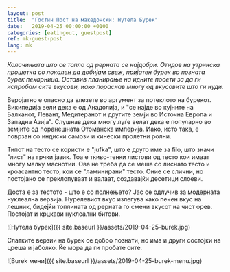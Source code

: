 ```yaml
---
layout: post
title:  "Гостин Пост на македонски: Нутела Бурек"
date:   2019-04-25 00:00:00 +0100
categories: [eatingout, guestpost]
ref: mk-guest-post
lang: mk
---
```


*Колачињата што се топло од рерната се најдобри. Отидов на утринска прошетка со локален да добијам свеж, пријатен бурек во позната бурек пекарница. Оставив планирање на идните посети за да ги испробам сите вкусови, иако пораснав многу од вкусовите што ги нуди.*

Веројатно е опасно да влезете во аргумент за потеклото на бурекот. Википедија вели дека е од Анадолија, и "се најде во кујните на Балканот, Левант, Медитеранот и другите земји во Источна Европа и Западна Азија". Слушнав дека многу луѓе велат дека е популарно во земјите од поранешната Отоманска империја. Иако, исто така, е поврзан со индиски самози и кинески пролетни ролни.

Типот на тесто се користи е "jufka", што е друго име за filo, што значи "лист" на грчки јазик. Тоа е ткиво-тенки листови од тесто кои имаат многу малку маснотии. Ова не треба да се меша со лиснато тесто и кроасантно тесто, кои се "ламинирани" тесто. Оние се слични, но постојано се преклопуваат и валаат, создавајќи десетици слоеви.

Доста е за тестото - што е со полнењето? Јас се одлучив за модерната нуклеална верзија. Нурелевиот вкус излегува како печен вкус на лешник, бидејќи топлината од рерната го смени вкусот на чист орев. Постојат и крцкави нуклеални битови.

![Нутела бурек]({{ site.baseurl }}/assets/2019-04-25-burek.jpg)

Слатките верзии на бурек се добро познати, но има и други состојки на цреша и јаболко. Ќе мора да ги пробате сите.

![Burek мени]({{ site.baseurl }}/assets/2019-04-25-burek-menu.jpg)
